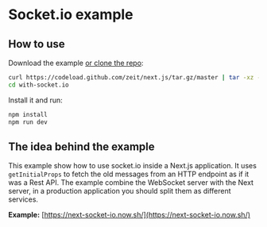# Socket.io example

## How to use

Download the example [or clone the repo](https://github.com/zeit/next.js):

```bash
curl https://codeload.github.com/zeit/next.js/tar.gz/master | tar -xz --strip=2 next.js-master/examples/with-socket.io
cd with-socket.io
```

Install it and run:

```bash
npm install
npm run dev
```

## The idea behind the example

This example show how to use socket.io inside a Next.js application. It uses `getInitialProps` to fetch the old messages from an HTTP endpoint as if it was a Rest API. The example combine the WebSocket server with the Next server, in a production application you should split them as different services.

**Example:** [https://next-socket-io.now.sh/](https://next-socket-io.now.sh/)
